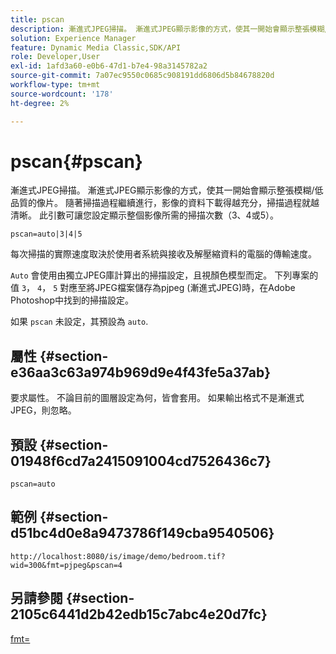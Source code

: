 ```yaml
---
title: pscan
description: 漸進式JPEG掃描。 漸進式JPEG顯示影像的方式，使其一開始會顯示整張模糊/低品質的像片。
solution: Experience Manager
feature: Dynamic Media Classic,SDK/API
role: Developer,User
exl-id: 1afd3a60-e0b6-47d1-b7e4-98a3145782a2
source-git-commit: 7a07ec9550c0685c908191dd6806d5b84678820d
workflow-type: tm+mt
source-wordcount: '178'
ht-degree: 2%

---
```


# pscan{#pscan}

漸進式JPEG掃描。 漸進式JPEG顯示影像的方式，使其一開始會顯示整張模糊/低品質的像片。 隨著掃描過程繼續進行，影像的資料下載得越充分，掃描過程就越清晰。 此引數可讓您設定顯示整個影像所需的掃描次數（3、4或5）。

`pscan=auto|3|4|5`

每次掃描的實際速度取決於使用者系統與接收及解壓縮資料的電腦的傳輸速度。

`Auto` 會使用由獨立JPEG庫計算出的掃描設定，且視顏色模型而定。 下列專案的值 `3`， `4`， `5` 對應至將JPEG檔案儲存為pjpeg (漸進式JPEG)時，在Adobe Photoshop中找到的掃描設定。

如果 `pscan` 未設定，其預設為 `auto`.

## 屬性 {#section-e36aa3c63a974b969d9e4f43fe5a37ab}

要求屬性。 不論目前的圖層設定為何，皆會套用。 如果輸出格式不是漸進式JPEG，則忽略。

## 預設 {#section-01948f6cd7a2415091004cd7526436c7}

`pscan=auto`

## 範例 {#section-d51bc4d0e8a9473786f149cba9540506}

`http://localhost:8080/is/image/demo/bedroom.tif?wid=300&fmt=pjpeg&pscan=4`

## 另請參閱 {#section-2105c6441d2b42edb15c7abc4e20d7fc}

[fmt=](../../../../../is-api/http-ref/image-serving-api-ref/c-http-protocol-reference/c-command-reference/r-is-http-fmt.md#reference-cdf10043423b45ba9fe15157fb3ae37a)
